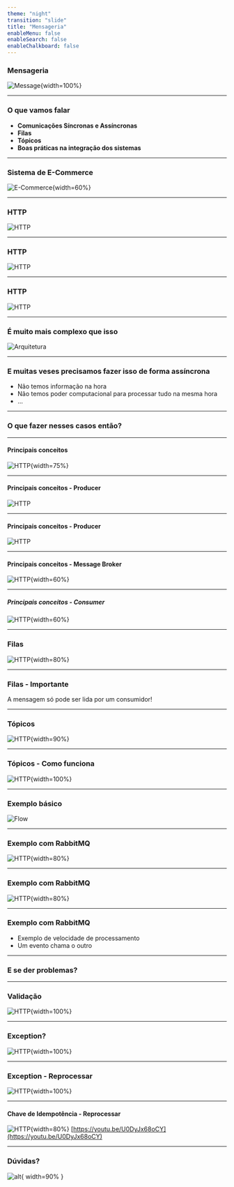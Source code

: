 ```yaml
---
theme: "night"
transition: "slide"
title: "Mensageria"
enableMenu: false
enableSearch: false
enableChalkboard: false
---
```


### Mensageria

![Message](https://miro.medium.com/max/1120/0*CNrhO2ApguksmRSr.png){width=100%}

---

### O que vamos falar

- **Comunicações Síncronas e Assíncronas**
- **Filas**
- **Tópicos**
- **Boas práticas na integração dos sistemas**

---

### Sistema de E-Commerce

![E-Commerce](https://accendadigital.com.br/wp-content/uploads/2020/05/accenda-ecommerce.png){width=60%}

---

### HTTP

![HTTP](./images/01-request.png)

---

### HTTP

![HTTP](./images/02-response.png)

---

### HTTP

![HTTP](./images/03-badRequest.png)

---

### É muito mais complexo que isso

![Arquitetura](./images/ms.svg)

---

### E muitas veses precisamos fazer isso de forma assíncrona

- Não temos informação na hora
- Não temos poder computacional para processar tudo na mesma hora
- ...

---

### O que fazer nesses casos então?

---

#### Principais conceitos

![HTTP](./images/broker.png){width=75%}

---

#### Principais conceitos - Producer

![HTTP](./images/05-producer.png)

---

#### Principais conceitos - Producer

![HTTP](./images/06-message.png)

---

#### Principais conceitos - Message Broker

![HTTP](./images/07-broker.png){width=60%}

---

##### Principais conceitos - Consumer

![HTTP](./images/08-consumer.png){width=60%}

---

### Filas

![HTTP](./images/09-queue.png){width=80%}

---

### Filas - Importante

A mensagem só pode ser lida por um consumidor!

---

### Tópicos

![HTTP](./images/10-topic.png){width=90%}

---

### Tópicos - Como funciona

![HTTP](./images/11-real.png){width=100%}

---

### Exemplo básico

![Flow](./images/Flow-Completo.png)

---

### Exemplo com RabbitMQ

![HTTP](./images/Exemplo.png){width=80%}

---

### Exemplo com RabbitMQ

![HTTP](./images/Flow.png){width=80%}

---

### Exemplo com RabbitMQ

- Exemplo de velocidade de processamento
- Um evento chama o outro

---

### E se der problemas?

---

### Validação

 ![HTTP](./images/12.1-topic.png){width=100%}


---

### Exception?

![HTTP](./images/12-deadLetter.png){width=100%}

---

### Exception - Reprocessar

![HTTP](./images/12.2-Reenqueue.png){width=100%}


---

#### Chave de Idempotência - Reprocessar

![HTTP](./images/Idempotencia.jpg){width=80%}
[https://youtu.be/U0DyJx68oCY](https://youtu.be/U0DyJx68oCY)

---

### Dúvidas?

![alt](https://media3.giphy.com/media/3o6MbudLhIoFwrkTQY/giphy.gif?cid=790b76117789c6161150915091725a365bdeac4e06fd01cd&rid=giphy.gif&ct=g){ width=90% }
